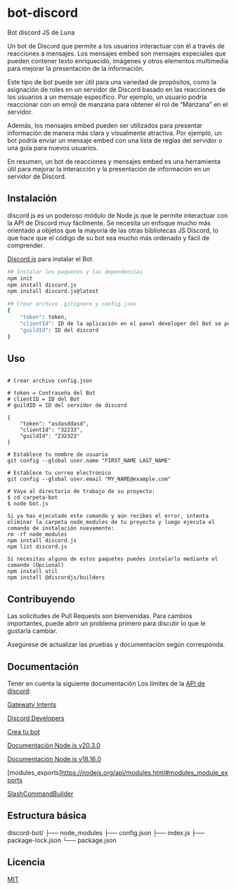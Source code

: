 # bot-discord
Bot discord JS de Luna

Un bot de Discord que permite a los usuarios interactuar con él a través de reacciones a mensajes. Los mensajes embed son mensajes especiales que pueden contener texto enriquecido, imágenes y otros elementos multimedia para mejorar la presentación de la información.

Este tipo de bot puede ser útil para una variedad de propósitos, como la asignación de roles en un servidor de Discord basado en las reacciones de los usuarios a un mensaje específico. Por ejemplo, un usuario podría reaccionar con un emoji de manzana para obtener el rol de “Manzana” en el servidor.

Además, los mensajes embed pueden ser utilizados para presentar información de manera más clara y visualmente atractiva. Por ejemplo, un bot podría enviar un mensaje embed con una lista de reglas del servidor o una guía para nuevos usuarios.

En resumen, un bot de reacciones y mensajes embed es una herramienta útil para mejorar la interacción y la presentación de información en un servidor de Discord.

## Instalación

discord.js es un poderoso módulo de Node.js que le permite interactuar con la API de Discord muy fácilmente. Se necesita un enfoque mucho más orientado a objetos que la mayoría de las otras bibliotecas JS Discord, lo que hace que el código de su bot sea mucho más ordenado y fácil de comprender.

[Discord.js](https://discord.js.org/) para instalar el Bot.

```bash
## Instalar los paquetes y las dependencias
npm init
npm install discord.js
npm install discord.js@latest

## Crear archivo .gitignore y config.json
{
    "token": token,
    "clientId": ID de la aplicación en el panel developer del Bot se puede conseguir
	"guildId": ID del discord
}
```

## Uso

```node Bot.js

# Crear archivo config.json

# token = Contraseña del Bot
# clientID = ID del Bot
# guildID = ID del servidor de discord

{
    "token": "asdasddasd",
    "clientId": "32233",
    "guildId": "232323"
}

# Establece tu nombre de usuario
git config --global user.name "FIRST_NAME LAST_NAME"

# Establece tu correo electrónico
git config --global user.email "MY_NAME@example.com"

# Vaya al directorio de trabajo de su proyecto:
$ cd carpeta-bot
$ node bot.js

Si ya has ejecutado este comando y aún recibes el error, intenta eliminar la carpeta node_modules de tu proyecto y luego ejecuta el comando de instalación nuevamente:
rm -rf node_modules
npm install discord.js
npm list discord.js

Si necesitas alguno de estos paquetes puedes instalarlo mediante el comando (Opcional)
npm install util 
npm install @discordjs/builders

```

## Contribuyendo

Las solicitudes de Pull Requests son bienvenidas. Para cambios importantes, puede abrir un problema primero
para discutir lo que le gustaría cambiar.

Asegúrese de actualizar las pruebas y documentación según corresponda.

## Documentación
Tener en cuenta la siguiente documentación
Los límites de la [API de discord](https://discord.com/developers/docs/topics/rate-limits):

[Gatewaty Intents](https://discordjs.guide/popular-topics/intents.html#privileged-intents)

[Discord Developers](https://discord.com/developers/docs/interactions/application-commands)

[Crea tu bot](https://discordjs.guide/creating-your-bot/)

[Documentación Node.js v20.3.0](https://nodejs.org/api/modules.html)

[Documentación Node.js v18.16.0](https://nodejs.org/docs/latest-v18.x/api/documentation.html)

[modules_exports]https://nodejs.org/api/modules.html#modules_module_exports

[SlashCommandBuilder](https://discord.js.org/docs/packages/builders/1.6.3/SlashCommandBuilder:Class)

## Estructura básica
discord-bot/
├── node_modules
├── config.json
├── index.js
├── package-lock.json
└── package.json

## Licencia

[MIT](https://choosealicense.com/licenses/mit/)